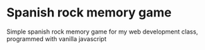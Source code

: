 # Spanish rock memory game

Simple spanish rock memory game for my web development class, programmed with vanilla javascript